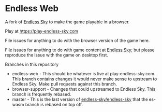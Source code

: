# Endless Web

A fork of [Endless Sky](https://github.com/endless-sky) to make the game playable in a browser.

Play at https://play-endless-sky.com

File issues for anything to do with the browser version of the game here.

File issues for anything to do with game content at [Endless Sky](https://github.com/endless-sky); but please reproduce the issue with the game on desktop first.

Branches in this repository

* endless-web - This should be whatever is live at play-endless-sky.com. This branch contains changes it would never make sense to upstream to Endless Sky. Make pull requests against this branch.
* browser-support - Changes that could upstreamed to Endless Sky. This branch is frequently rebased.
* master - This is the last version of [endless-sky/endless-sky](https://github.com/endless-sky/endless-sky) that the es-wasm branch is rebased on top off.
